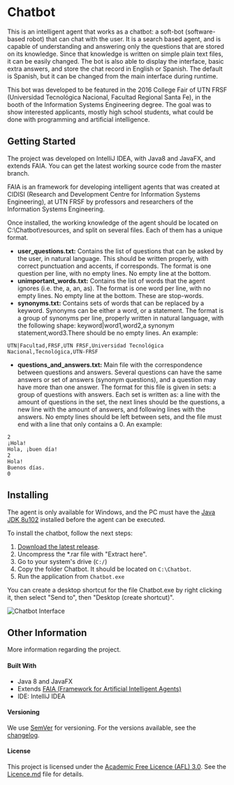 # Chatbot
This is an intelligent agent that works as a chatbot: a soft-bot (software-based robot) that can chat with the user.
It is a search based agent, and is capable of understanding and answering only the questions that are stored on its knowledge. Since that knowledge is written on simple plain text files, it can be easily changed.
The bot is also able to display the interface, basic extra answers, and store the chat record in English or Spanish. The default is Spanish, but it can be changed from the main interface during runtime.

This bot was developed to be featured in the 2016 College Fair of UTN FRSF (Universidad Tecnológica Nacional, Facultad Regional Santa Fe), in the booth of the Information Systems Engineering degree. The goal was to show interested applicants, mostly high school students, what could be done with programming and artificial intelligence.


## Getting Started
The project was developed on IntelliJ IDEA, with Java8 and JavaFX, and extends FAIA. You can get the latest working source code from the master branch.

FAIA is an framework for developing intelligent agents that was created at CIDISI (Research and Development Centre for Information Systems Engineering), at UTN FRSF by professors and researchers of the Information Systems Engineering.

Once installed, the working knowledge of the agent should be located on C:\Chatbot\resources, and split on several files. Each of them has a unique format.
* **user_questions.txt:** Contains the list of questions that can be asked by the user, in natural language. This should be written properly, with correct punctuation and accents, if corresponds. The format is one question per line, with no empty lines. No empty line at the bottom.
* **unimportant_words.txt:** Contains the list of words that the agent ignores (i.e. the, a, an, as). The format is one word per line, with no empty lines. No empty line at the bottom. These are stop-words.
* **synonyms.txt:** Contains sets of words that can be replaced by a keyword. Synonyms can be either a word, or a statement. The format is a group of synonyms per line, properly written in natural language, with the following shape: keyword|word1,word2,a synonym statement,word3.There should be no empty lines. An example:
```
UTN|Facultad,FRSF,UTN FRSF,Universidad Tecnológica Nacional,Tecnológica,UTN-FRSF
```
* **questions_and_answers.txt:** Main file with the correspondence between questions and answers. Several questions can have the same answers or set of answers (synonym questions), and a question may have more than one answer. The format for this file is given in sets: a group of questions with answers. Each set is written as: a line with the amount of questions in the set, the next lines should be the questions, a new line with the amount of answers, and following lines with the answers. No empty lines should be left between sets, and the file must end with a line that only contains a 0. An example:
```
2
¡Hola!
Hola, ¡buen día!
2
Hola!
Buenos días.
0
```

## Installing
The agent is only available for Windows, and the PC must have the [Java JDK 8u102](http://www.oracle.com/technetwork/java/javase/downloads/jdk8-downloads-2133151.html) installed before the agent can be executed.

To install the chatbot, follow the next steps:

1. [Download the latest release](https://github.com/melvidoni/chatbot/releases/tag/2.0.1).
1. Uncompress the *.rar file with "Extract here".
1. Go to your system's drive (`C:/`)
1. Copy the folder Chatbot. It should be located on `C:\Chatbot`.
1. Run the application from `Chatbot.exe`

You can create a desktop shortcut for the file Chatbot.exe by right clicking it, then select "Send to", then "Desktop (create shortcut)".

![Chatbot Interface](http://i64.tinypic.com/1qn4av.png)



## Other Information
More information regarding the project.

#### Built With
* Java 8 and JavaFX
* Extends [FAIA (Framework for Artificial Intelligent Agents)](https://www.doi.org/10.4018/978-1-61350-456-7.ch209)
* IDE: IntelliJ IDEA

#### Versioning
We use [SemVer](http://semver.org/) for versioning. For the versions available, see the [changelog](CHANGELOG.md). 

#### License
This project is licensed under the [Academic Free Licence (AFL) 3.0](https://opensource.org/licenses/AFL-3.0). See the [Licence.md](License) file for details.
